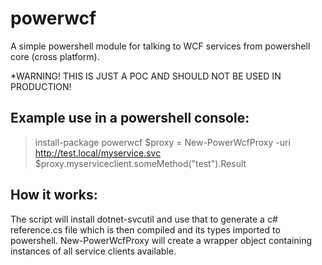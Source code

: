 # powerwcf

A simple powershell module for talking to WCF services from powershell core (cross platform).

*WARNING! THIS IS JUST A POC AND SHOULD NOT BE USED IN PRODUCTION!

## Example use in a powershell console:

 > install-package powerwcf
 > $proxy = New-PowerWcfProxy -uri http://test.local/myservice.svc
 > $proxy.myserviceclient.someMethod("test").Result


## How it works:
 
 The script will install dotnet-svcutil and use that to generate a c# reference.cs file
 which is then compiled and its types imported to powershell. New-PowerWcfProxy will
 create a wrapper object containing instances of all service clients available.


